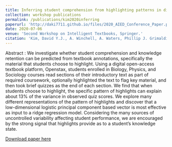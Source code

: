 ```yaml
---
title: Inferring student comprehension from highlighting patterns in digital textbooks: An exploration in an authentic learning platform.
collection: workshop publications
permalink: /publications/kim2020inferring
paperurl: 'http://daki7711.github.io/files/2020_AIED_Conference_Paper.pdf'
date: 2020-07-06
venue: 'Second Workshop on Intelligent Textbooks, Springer.'
citation: 'Kim, David Y.J., A. Winchell, A. Waters, Phillip J. Grimaldi, Richard Baraniuk and M. Mozer. “Inferring Student Comprehension from Highlighting Patterns in Digital Textbooks: An Exploration in an Authentic Learning Platform.” iTextbooks@AIED (2020).'
---
```


Abstract : We investigate whether student comprehension and knowledge retention can be predicted from textbook annotations, specifically the material that students choose to highlight. Using a digital open-access textbook platform, Openstax, students enrolled in Biology, Physics, and Sociology courses read sections of their introductory text as part of required coursework, optionally highlighted the text to flag key material, and then took brief quizzes as the end of each section. We find that when students choose to highlight, the specific pattern of highlights can explain about 13% of the variance in observed quiz scores. We explore many different representations of the pattern of highlights and discover that a low-dimensional logistic principal component based vector is most effective as input to a ridge regression model. Considering the many sources of uncontrolled variability affecting student performance, we are encouraged by the strong signal that highlights provide as to a student’s knowledge state.

[Download paper here](http://daki7711.github.io/files/2020_AIED_Conference_Paper.pdf)

